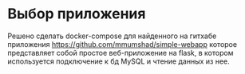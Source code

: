 # Выбор приложения
Решено сделать docker-compose для найденного на гитхабе приложения https://github.com/mmumshad/simple-webapp
которое представляет собой простое веб-приложение на flask, в котором используется подключение к бд MySQL и
чтение данных из нее.
